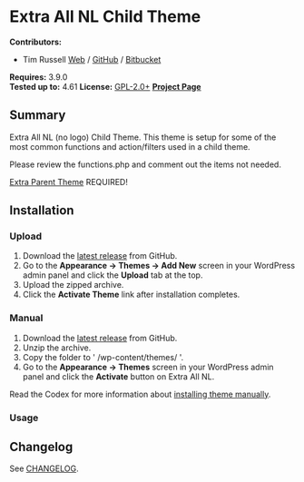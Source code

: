 # Extra All NL Child Theme

__Contributors:__ 

* Tim Russell [Web](http://timrussell.com) / [GitHub](https://github.com/tdavidrussell) / [Bitbucket](https://bitbucket.com/tdavidrussell)    

__Requires:__ 3.9.0   
__Tested up to:__ 4.61
__License:__ [GPL-2.0+](http://www.gnu.org/licenses/gpl-2.0.html)
__[Project Page](https://github.com/tdavidrussell/)__   


## Summary
Extra All NL (no logo) Child Theme. This theme is setup for some of the most common functions and action/filters used in a  child theme.

Please review the functions.php and comment out the items not needed.
 
[Extra Parent Theme](http://www.elegantthemes.com/gallery/extra/) REQUIRED!




## Installation


### Upload ###

1. Download the [latest release](https://github.com/tdavidrussell/extra-allnl) from GitHub.
2. Go to the __Appearance &rarr; Themes &rarr; Add New__ screen in your WordPress admin panel and click the __Upload__ tab at the top.
3. Upload the zipped archive.
4. Click the __Activate Theme__ link after installation completes.

### Manual ###

1. Download the [latest release](https://github.com/tdavidrussell/extra-allnl) from GitHub.
2. Unzip the archive.
3. Copy the folder to ' /wp-content/themes/ '.
4. Go to the __Appearance &rarr; Themes__ screen in your WordPress admin panel and click the __Activate__ button on Extra All NL.

Read the Codex for more information about [installing theme manually](https://codex.wordpress.org/Using_Themes).

### Usage ###


## Changelog

See [CHANGELOG](changelog.md).